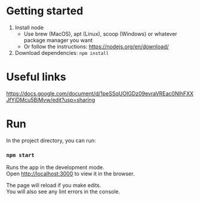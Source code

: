 # Getting started

1. Install node
   - Use brew (MacOS), apt (Linux), scoop (Windows) or whatever package manager you want
   - Or follow the instructions: https://nodejs.org/en/download/
2. Download dependencies: `npm install`

# Useful links

https://docs.google.com/document/d/1peSSqUOIGDz09evraVREac0NlhFXXJfYjDMcu5BiMvw/edit?usp=sharing

# Run

In the project directory, you can run:

### `npm start`

Runs the app in the development mode.\
Open [http://localhost:3000](http://localhost:3000) to view it in the browser.

The page will reload if you make edits.\
You will also see any lint errors in the console.
